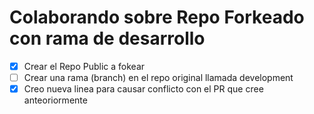 # Colaborando sobre Repo Forkeado con rama de desarrollo

- [x] Crear el Repo Public a fokear
- [ ] Crear una rama (branch) en el repo original llamada development
- [x] Creo nueva linea para causar conflicto con el PR que cree anteoriormente

